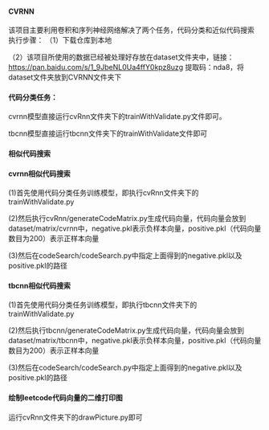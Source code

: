 #### CVRNN
该项目主要利用卷积和序列神经网络解决了两个任务，代码分类和近似代码搜索
执行步骤：
（1）下载仓库到本地

（2）该项目所使用的数据已经被处理好存放在dataset文件夹中，链接：https://pan.baidu.com/s/1_9JbeNL0Ua4ffY0kpz8uzg 提取码：nda8，将dataset文件夹放到CVRNN文件夹下

#### 代码分类任务：
cvrnn模型直接运行cvRnn文件夹下的trainWithValidate.py文件即可。

tbcnn模型直接运行tbcnn文件夹下的trainWithValidate文件即可

#### 相似代码搜索
#### cvrnn相似代码搜索
(1)首先使用代码分类任务训练模型，即执行cvRnn文件夹下的trainWithValidate.py

(2)然后执行cvRnn/generateCodeMatrix.py生成代码向量，代码向量会放到dataset/matrix/cvrnn中，negative.pkl表示负样本向量，positive.pkl（代码向量数目为200）表示正样本向量

(3)然后在codeSearch/codeSearch.py中指定上面得到的negative.pkl以及positive.pkl的路径

#### tbcnn相似代码搜索
(1)首先使用代码分类任务训练模型，即执行tbcnn文件夹下的trainWithValidate.py

(2)然后执行tbcnn/generateCodeMatrix.py生成代码向量，代码向量会放到dataset/matrix/tbcnn中，negative.pkl表示负样本向量，positive.pkl（代码向量数目为200）表示正样本向量

(3)然后在codeSearch/codeSearch.py中指定上面得到的negative.pkl以及positive.pkl的路径

#### 绘制leetcode代码向量的二维打印图
运行cvRnn文件夹下的drawPicture.py即可

